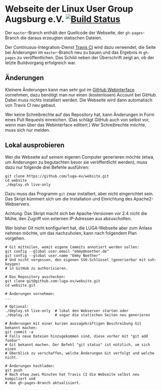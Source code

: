 # Webseite der Linux User Group Augsburg e.V. [![Build Status][travisci-img]][travisci-url]

Der `master`-Branch enthält den Quellcode der Webseite, der `gh-pages`-Branch
die daraus erzeugten statischen Dateien.

Der Continuous-Integration-Dienst [Travis CI][travisci] wird dazu verwendet, die
Seite bei Änderungen im `master`-Branch neu zu bauen und das Ergebnis in
`gh-pages` zu veröffentlichen. Das Schild neben der Überschrift zeigt an, ob
der letzte Buildvorgang erfolgreich war.

## Änderungen

Kleinere Änderungen kann man sehr gut im [GitHub Webinterface][gh-webinterface]
vornehmen, dazu benötigt man nur einen (kostenlosen) Account bei GitHub. Dabei
muss nichts installiert werden. Die Webseite wird dann automatisch von Travis CI
neu gebaut.

Wer keine Schreibrechte auf das Repository hat, kann Änderungen in Form eines
Pull Requests einreichen. (Das schlägt GitHub auch von selbst vor, wenn man
über das Webinterface editiert.) Wer Schreibrechte möchte, muss sich nur melden.


## Lokal ausprobieren

Wer die Webseite auf seinem eigenen Computer generieren möchte (etwa, um
Änderungen zu begutachten bevor sie veröffentlicht werden), muss dazu nur
folgende drei Befehle ausführen:

```shell
git clone https://github.com/luga-ev/website.git
cd website
./deploy.sh live-only
```

Dazu muss das Programm `git` zwar installiert, aber nicht eingerichtet sein.
Das Skript kümmert sich um die Installation und Einrichtung des
Apache2-Webservers.

Achtung: Das Skript macht sich bei Apache-Versionen vor 2.4 nicht die Mühe, den
Zugriff von externen IP-Adressen aus abzuschotten.

Wer bisher Git nicht konfiguriert hat, die LUGA-Webseite aber zum Anlass nehmen
möchte, um das nachzuholen, kann nach folgendem Plan vorgehen.

```shell
# Git mitteilen, womit eigene Commits annotiert werden sollen:
git config --global user.email "emmy@noether.de"
git config --global user.name "Emmy Noether"
# Und nicht vergessen, den eigenen SSH-Schlüssel (generierbar mit ssh-keygen)
# in GitHub zu authorisieren.

# Das Repository auschecken:
git clone git@github.com:luga-ev/website.git
cd website.git

# Änderungen vornehmen:
...

# Optional:
./deploy.sh live-only  # lokal den Webserver starten oder
./deploy.sh            # sogar die statischen Seiten neu generieren

# Änderungen mit einer kurzen aussagekräftigen Beschreibung Git bekannt machen:
git commit -a
# Falls neue Dateien hinzugekommen sind, diese vorher mit "git add foobar"
# Git bekannt machen. Der Befehl "git status" ist nützlich, um sich einen
# Überblick zu verschaffen, welche Änderungen Git verfolgt und welche nicht.

# Änderungen hochladen:
git push
# Nach etwa zwei Minuten hat Travis CI die Webseite selbst neu kompiliert und
# den gh-pages-Branch aktualisiert.
```

[gh-webinterface]: https://help.github.com/articles/github-flow-in-the-browser/
[travisci]: https://travis-ci.org/
[travisci-img]: https://travis-ci.org/luga-ev/website.svg?branch=master
[travisci-url]: https://travis-ci.org/luga-ev/website
